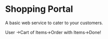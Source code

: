 # Shopping Portal
A basic web service to cater to your customers.

User ->Cart of Items->Order with Items->Done!
